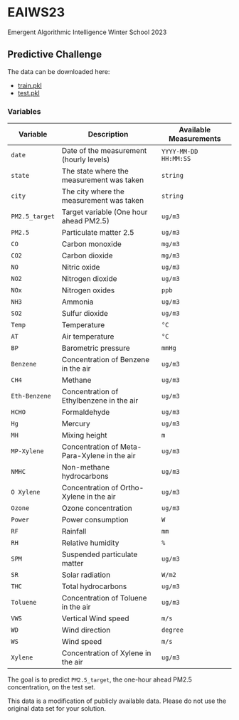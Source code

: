 # EAIWS23
Emergent Algorithmic Intelligence Winter School 2023

## Predictive Challenge

The data can be downloaded here:
+ [train.pkl](https://jldc.ch/uploads/train.pkl)
+ [test.pkl](https://jldc.ch/uploads/test.pkl)

### Variables

| Variable | Description | Available Measurements |
| --- | --- | --- |
| `date` | Date of the measurement (hourly levels) | `YYYY-MM-DD HH:MM:SS` |
| `state` | The state where the measurement was taken | `string` |
| `city` | The city where the measurement was taken | `string` |
| `PM2.5_target` | Target variable (One hour ahead PM2.5) | `ug/m3` |
| `PM2.5` | Particulate matter 2.5 | `ug/m3` |
| `CO` | Carbon monoxide | `mg/m3` |
| `CO2` | Carbon dioxide | `mg/m3` |
| `NO` | Nitric oxide | `ug/m3` |
| `NO2` | Nitrogen dioxide | `ug/m3` |
| `NOx` | Nitrogen oxides | `ppb` |
| `NH3` | Ammonia | `ug/m3` |
| `SO2` | Sulfur dioxide | `ug/m3` |
| `Temp` | Temperature | `°C` |
| `AT` | Air temperature | `°C` |
| `BP` | Barometric pressure | `mmHg` |
| `Benzene`| Concentration of Benzene in the air| `ug/m3` |
| `CH4` | Methane | `ug/m3` |
| `Eth-Benzene` | Concentration of Ethylbenzene in the air | `ug/m3` |
| `HCHO` | Formaldehyde | `ug/m3` |
| `Hg` | Mercury | `ug/m3` |
| `MH` | Mixing height | `m` |
| `MP-Xylene` | Concentration of Meta-Para-Xylene in the air | `ug/m3` |
| `NMHC` | Non-methane hydrocarbons | `ug/m3` |
| `O Xylene` | Concentration of Ortho-Xylene in the air | `ug/m3` |
| `Ozone` | Ozone concentration | `ug/m3` |
| `Power` | Power consumption | `W` |
| `RF` | Rainfall | `mm` |
| `RH` | Relative humidity | `%` |
| `SPM` | Suspended particulate matter | `ug/m3` |
| `SR` | Solar radiation | `W/m2` |
| `THC` | Total hydrocarbons | `ug/m3` |
| `Toluene` | Concentration of Toluene in the air | `ug/m3` |
| `VWS` | Vertical Wind speed | `m/s` |
| `WD` | Wind direction | `degree` |
| `WS` | Wind speed | `m/s` |
| `Xylene` | Concentration of Xylene in the air | `ug/m3` |

The goal is to predict `PM2.5_target`, the one-hour ahead PM2.5 concentration, on the test set.

This data is a modification of publicly available data. Please do not use the original data set for your solution.